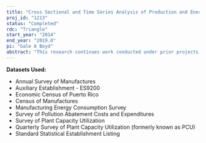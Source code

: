 ```yaml
---
title: "Cross Sectional and Time Series Analysis of Production and Energy Efficiency in Manufacturing"
proj_id: "1213"
status: "Completed"
rdc: "Triangle"
start_year: "2014"
end_year: "2019.0"
pi: "Gale A Boyd"
abstract: "This research continues work conducted under prior projects, conducting both cross-sectional and time series analyses of the underlying causes of changes in the distributions of production and energy efficiency. The principal analytic approach will be the application of frontier production functions and related procedures. Prior projects have successfully implemented these methods for selected industrial sectors."
---
```


**Datasets Used:**

  - Annual Survey of Manufactures 
  - Auxiliary Establishment - ES9200 
  - Economic Census of Puerto Rico 
  - Census of Manufactures 
  - Manufacturing Energy Consumption Survey 
  - Survey of Pollution Abatement Costs and Expenditures 
  - Survey of Plant Capacity Utilization 
  - Quarterly Survey of Plant Capacity Utilization (formerly known as PCU) 
  - Standard Statistical Establishment Listing 

